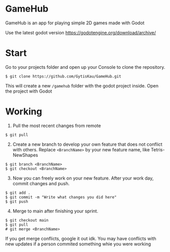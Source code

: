 # GameHub
GameHub is an app for playing simple 2D games made with Godot

Use the latest godot version https://godotengine.org/download/archive/

# Start
Go to your projects folder and open up your Console to clone the repository.
```Console
$ git clone https://github.com/GytisKau/GameHub.git
```
This will create a new `/gamehub` folder with the godot project inside.
Open the project with Godot

# Working
1. Pull the most recent changes from remote
```Console
$ git pull
```
2. Create a new branch to develop your own feature that does not conflict with others. Replace `<BranchName>` by your new feature name, like Tetris-NewShapes
```Console
$ git branch <BranchName>
$ git checkout <BranchName>
```
3. Now you can freely work on your new feature. After your work day, commit changes and push.
```Console
$ git add .
$ git commit -m "Write what changes you did here"
$ git push
```
4. Merge to main after finishing your sprint.
```Console
$ git checkout main
$ git pull
# git merge <BranchName>
```
If you get merge conflicts, google it out idk.
You may have conflicts with new updates if a person commited something whie you were working
